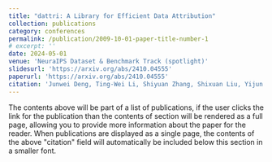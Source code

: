 ```yaml
---
title: "dattri: A Library for Efficient Data Attribution"
collection: publications
category: conferences
permalink: /publication/2009-10-01-paper-title-number-1
# excerpt: ''
date: 2024-05-01
venue: 'NeuraIPS Dataset & Benchmark Track (spotlight)'
slidesurl: 'https://arxiv.org/abs/2410.04555'
paperurl: 'https://arxiv.org/abs/2410.04555'
citation: 'Junwei Deng, Ting-Wei Li, Shiyuan Zhang, Shixuan Liu, Yijun Pan, Hao Huang, Xinhe Wang, Pingbang Hu, Xingjian Zhang, Jiaqi W. Ma'
---
```


The contents above will be part of a list of publications, if the user clicks the link for the publication than the contents of section will be rendered as a full page, allowing you to provide more information about the paper for the reader. When publications are displayed as a single page, the contents of the above "citation" field will automatically be included below this section in a smaller font.